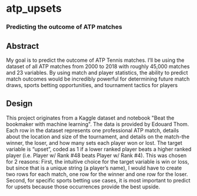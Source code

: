 # atp_upsets
### Predicting the outcome of ATP matches

## Abstract

My goal is to predict the outcome of ATP Tennis matches. I’ll be using the dataset of all ATP matches from 2000 to 2018 with roughly 45,000 matches and 23 variables. By using match and player statistics, the ability to predict match outcomes would be incredibly powerful for determining future match draws, sports betting opportunities, and tournament tactics for players

## Design

This project originates from a  Kaggle dataset and notebook "Beat the bookmaker with machine learning". The data is provided by Edouard Thom. Each row in the dataset represents one professional ATP match, details about the location and size of the tournament, and details on the match-the winner, the loser, and how many sets each player won or lost. The target variable is “upset”, coded as 1 if a lower ranked player beats a higher ranked player (i.e. Player w/ Rank #48 beats Player w/ Rank #4). This was chosen for 2 reasons: First, the intuitive choice for the target variable is win or loss, but since that is a unique string (a player’s name), I would have to create two rows for each match, one row for the winner and one row for the loser. Second, for specific sports betting use cases, it is most important to predict for upsets because those occurrences provide the best upside. 
